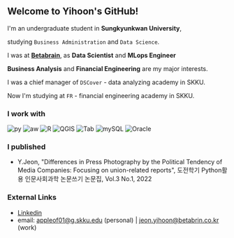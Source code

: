 ## Welcome to Yihoon's GitHub!
I'm an undergraduate student in **Sungkyunkwan University**,

studying `Business Administration` and `Data Science`.

I was at **[Betabrain](https://www.betabrain.co.kr/)**, as **Data Scientist** and **MLops Engineer**

**Business Analysis** and **Financial Engineering** are my major interests.

I was a chief manager of `DSCover` - data analyzing academy in SKKU.

Now I'm studying at `FR` - financial engineering academy in SKKU.


### I work with
![py](https://img.shields.io/badge/-Python-F08027)
![aw](https://img.shields.io/badge/-AWS-C0A047)
![R](https://img.shields.io/badge/-R-76AADB)
![QGIS](https://img.shields.io/badge/-QGIS-76A32A)
![Tab](https://img.shields.io/badge/-Tableau-468CBB)
![mySQL](https://img.shields.io/badge/-mySQL-124469)
![Oracle](https://img.shields.io/badge/-Oracle-bb1111)

### I published
- Y.Jeon, "Differences in Press Photography by the Political Tendency of Media Companies: Focusing on union-related reports", 도전학기 Python활용 인문사회과학 논문쓰기 논문집, Vol.3 No.1, 2022


### External Links
* [Linkedin](https://www.linkedin.com/in/yihoon-j/)
* email: appleof01@g.skku.edu (personal) | jeon.yihoon@betabrin.co.kr (work)
